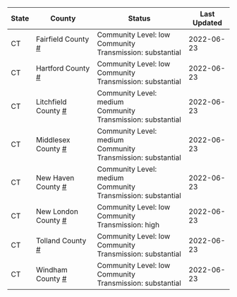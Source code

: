 State | County | Status | Last Updated
--- | --- | --- | --- 
CT | Fairfield County <a href="#fairfield_county">#</a> | <a name="fairfield_county"></a>Community Level: low<br/>Community Transmission: substantial | 2022-06-23
CT | Hartford County <a href="#hartford_county">#</a> | <a name="hartford_county"></a>Community Level: low<br/>Community Transmission: substantial | 2022-06-23
CT | Litchfield County <a href="#litchfield_county">#</a> | <a name="litchfield_county"></a>Community Level: medium<br/>Community Transmission: substantial | 2022-06-23
CT | Middlesex County <a href="#middlesex_county">#</a> | <a name="middlesex_county"></a>Community Level: medium<br/>Community Transmission: substantial | 2022-06-23
CT | New Haven County <a href="#new_haven_county">#</a> | <a name="new_haven_county"></a>Community Level: medium<br/>Community Transmission: substantial | 2022-06-23
CT | New London County <a href="#new_london_county">#</a> | <a name="new_london_county"></a>Community Level: low<br/>Community Transmission: high | 2022-06-23
CT | Tolland County <a href="#tolland_county">#</a> | <a name="tolland_county"></a>Community Level: low<br/>Community Transmission: substantial | 2022-06-23
CT | Windham County <a href="#windham_county">#</a> | <a name="windham_county"></a>Community Level: low<br/>Community Transmission: substantial | 2022-06-23
